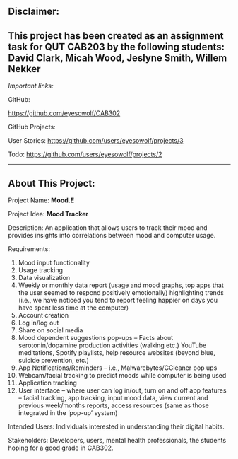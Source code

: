 Disclaimer:
-
This project has been created as an assignment task for QUT CAB203 by the following students:
David Clark, Micah Wood, Jeslyne Smith, Willem Nekker
---
_Important links:_

GitHub:

https://github.com/eyesowolf/CAB302

GitHub Projects:

User Stories:  https://github.com/users/eyesowolf/projects/3

Todo: https://github.com/users/eyesowolf/projects/2

---
About This Project:
-
Project Name: **Mood.E**

Project Idea: **Mood Tracker**

Description: An application that allows users to track their mood and provides insights into correlations between mood and computer usage.

Requirements:
1. Mood input functionality 
2. Usage tracking 
3. Data visualization 
4. Weekly or monthly data report (usage and mood graphs, top apps that the user seemed to respond positively emotionally) highlighting trends (i.e., we have noticed you tend to report feeling happier on days you have spent less time at the computer)
5. Account creation 
6. Log in/log out 
7. Share on social media 
8. Mood dependent suggestions pop-ups – Facts about serotonin/dopamine production activities (walking etc.) YouTube meditations, Spotify playlists, help resource websites (beyond blue, suicide prevention, etc.) 
9. App Notifications/Reminders – i.e., Malwarebytes/CCleaner pop ups 
10. Webcam/facial tracking to predict moods while computer is being used 
11. Application tracking 
12. User interface – where user can log in/out, turn on and off app features – facial tracking, app tracking, input mood data, view current and previous week/months reports, access resources (same as those integrated in the ‘pop-up’ system)

Intended Users: Individuals interested in understanding their digital habits.

Stakeholders: Developers, users, mental health professionals, the students hoping for a good grade in CAB302.